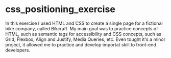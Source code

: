 # css_positioning_exercise
In this exercise I used HTML and CSS to create a single page for a fictional bike company, called Bikcraft.
My main goal was to practice concepts of HTML, such as semantic tags for accessibility and CSS concepts, such as Grid, Flexbox, Align and Justify, Media Queries, etc.
Even tought it's a minor project, it allowed me to practice and develop importat skill to front-end developers.
